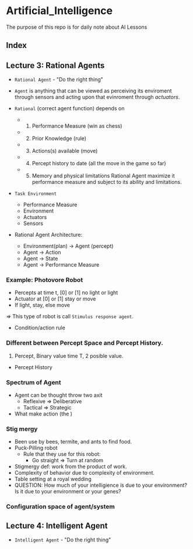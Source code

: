 # Artificial_Intelligence
 The purpose of this repo is for daily note about AI Lessons

## Index



## Lecture 3: Rational Agents
- `Rational Agent` - "Do the right thing"
- `Agent` is anything that can be viewed as perceiving 
its enviroment through sensors and acting upon that
evinroment through *actuators*.
- `Rational` (correct agent function) depends on
    - 1. Performance Measure (win as chess)
    - 2. Prior Knowledge (rule)
    - 3. Actions(s) available (move)
    - 4. Percept history to date (all the move in the game so far)
    - 5. Memory and physical limitations
    Rational Agent maximize it performance measure and subject to its ability and limitations.
- `Task Environment`
    - Performance Measure
    - Environment
    - Actuators
    - Sensors

- Rational Agent Architecture:
    - Environment(plan) -> Agent  (percept)
    - Agent -> Action
    - Agent -> State
    - Agent -> Performance Measure
### Example: Photovore Robot
- Percepts at time t, [0] or [1] no light or light 
- Actuator at [0] or [1] stay or move
- If light, stay, else move

=> This type of robot  is call  `Stimulus response agent`.
- Condition/action rule
### Different between Percept Space and Percept History.
1. Percept, Binary value time T, 2 posible value.
- Percept History

### Spectrum of Agent 
- Agent can be thought throw two axit
    - Reflexive => Deliberative
    - Tactical => Strategic
- What make action (the )

### Stig mergy 
- Been use by bees, termite, and ants to find food.
- Puck-Pilling robot
    - Rule that they use for this robot:
        - Go straight => Turn at random
- Stigmergy def: work from the product of work. 
- Complexity of behavior due to complexity of environment.
- Table setting at a royal wedding
- QUESTION: How much of your intelligience is due to your environment? Is it due to your environment or your genes?

### Configuration space of agent/system


## Lecture 4: Intelligent Agent
- `Intelligent Agent` - "Do the right thing"




